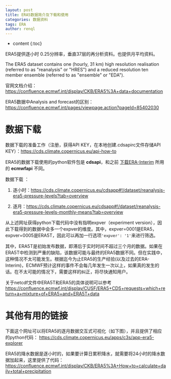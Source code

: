 ```yaml
---
layout: post
title: ERA5数据简介及下载和使用
categories: 数据资料
tags: ERA
author: renql
---
```


* content
{:toc}

ERA5提供逐小时 0.25分辨率，垂直37层的再分析资料。也提供月平均资料。  

The ERA5 dataset contains one (hourly, 31 km) high resolution realisation (referred to as "reanalysis" or "HRES") and a reduced resolution ten member ensemble (referred to as "ensemble" or "EDA"). 

官网文档介绍：https://confluence.ecmwf.int/display/CKB/ERA5%3A+data+documentation

ERA5数据中Analysis and forecast的区别：https://confluence.ecmwf.int/pages/viewpage.action?pageId=85402030


# 数据下载
数据下载的准备工作（注册，获得API KEY，在本地创建.cdsapirc文件存储API KEY）：https://cds.climate.copernicus.eu/api-how-to

ERA5的数据下载使用的python软件包是 **cdsapi**，和之前 <a href="https://renqlsysu.github.io/2020/05/03/ERA_py/" target="_blank">下载ERA-Interim</a> 所用的 **ecmwfapi** 不同。

数据下载 ：  

1. 逐小时：https://cds.climate.copernicus.eu/cdsapp#!/dataset/reanalysis-era5-pressure-levels?tab=overview

2. 逐月：https://cds.climate.copernicus.eu/cdsapp#!/dataset/reanalysis-era5-pressure-levels-monthly-means?tab=overview

从上述网址获得python下载代码中没有指明expver（experiment version），因此下载得到的数据中会多一个expver的维度。其中，expver=0001是ERA5，expver=0005是ERA5T，因此可以再加一行选项`'expver': '1'`来进行筛选。

其中，ERA5T是初始发布数据，即滞后于实时时间不超过三个月的数据。如果在ERA5T中检测到严重的缺陷，该数据可能与最终的ERA5数据不同。但在实践中，这种情况不太可能发生。根据迄今为止ERA5的生产经验(以及过去的ERA-Interim)，ECMWF预计这样的事件不会每几年发生一次以上，如果真的发生的话。在不太可能的情况下，需要这样的纠正，将尽快通知用户。

关于netcdf文件中ERA5T和ERA5的具体说明可以参考 https://confluence.ecmwf.int/display/CUSF/ERA5+CDS+requests+which+return+a+mixture+of+ERA5+and+ERA5T+data

# 其他有用的链接

下面这个网址可以将ERA5的逐月数据交互式可视化（如下图），并且提供了相应的python代码： https://cds.climate.copernicus.eu/apps/c3s/app-era5-explorer

ERA5的降水数据是逐小时的，如果要计算日累积降水，就需要将24小时的降水数据加起来，这里提供了代码： https://confluence.ecmwf.int/display/CKB/ERA5%3A+How+to+calculate+daily+total+precipitation
